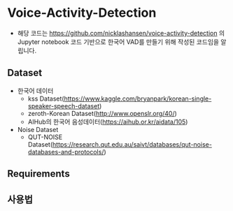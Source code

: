 # Voice-Activity-Detection

- 해당 코드는 https://github.com/nicklashansen/voice-activity-detection 의 Jupyter notebook 코드 기반으로 
한국어 VAD를 만들기 위해 작성된 코드임을 알립니다.


## Dataset
- 한국어 데이터
    - kss Dataset(https://www.kaggle.com/bryanpark/korean-single-speaker-speech-dataset)
    - zeroth-Korean Dataset(http://www.openslr.org/40/)
    - AIHub의 한국어 음성데이터(https://aihub.or.kr/aidata/105)
- Noise Dataset
    - QUT-NOISE Dataset(https://research.qut.edu.au/saivt/databases/qut-noise-databases-and-protocols/)
 
## Requirements

## 사용법


